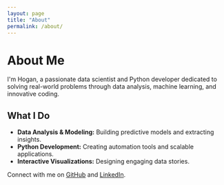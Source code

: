 ```yaml
---
layout: page
title: "About"
permalink: /about/
---
```


# About Me

I'm Hogan, a passionate data scientist and Python developer dedicated to solving real-world problems through data analysis, machine learning, and innovative coding.

## What I Do
- **Data Analysis & Modeling:** Building predictive models and extracting insights.
- **Python Development:** Creating automation tools and scalable applications.
- **Interactive Visualizations:** Designing engaging data stories.

Connect with me on [GitHub](https://github.com/ds-oliver) and [LinkedIn](https://linkedin.com/in/yourprofile).
